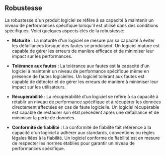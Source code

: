 ## Robustesse

La robustesse d'un produit logiciel se réfère à sa capacité à maintenir un niveau de performances spécifique lorsqu'il est utilisé dans des conditions spécifiques. Voici quelques aspects clés de la robustesse:

- **Maturité** : La maturité d'un logiciel se mesure par sa capacité à éviter les défaillances lorsque des fautes se produisent. Un logiciel mature est capable de gérer les erreurs de manière efficace et de minimiser leur impact sur les performances.

- **Tolérance aux fautes** : La tolérance aux fautes est la capacité d'un logiciel à maintenir un niveau de performance spécifique même en présence de fautes logicielles. Un logiciel tolérant aux fautes est capable de détecter et de gérer les erreurs de manière à minimiser leur impact sur les utilisateurs.

- **Récupérabilité** : La récupérabilité d'un logiciel se réfère à sa capacité à rétablir un niveau de performance spécifique et à récupérer les données directement affectées en cas de faute logicielle. Un logiciel récupérable est capable de restaurer son état précédent après une défaillance et de minimiser la perte de données.

- **Conformité de fiabilité** : La conformité de fiabilité fait référence à la capacité d'un logiciel à adhérer aux standards, conventions ou règles légales liées à la fiabilité. Un logiciel conforme de fiabilité est en mesure de respecter les normes établies pour garantir un niveau de performances spécifique.
